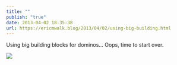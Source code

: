 ```yaml
---
title: ""
publish: "true"
date: 2013-04-02 18:35:38
url: https://ericmwalk.blog/2013/04/02/using-big-building.html
---
```


Using big building blocks for dominos... Oops, time to start over.

![](https://ericmwalk.blog/uploads/2022/fde6c69cf6.jpg)